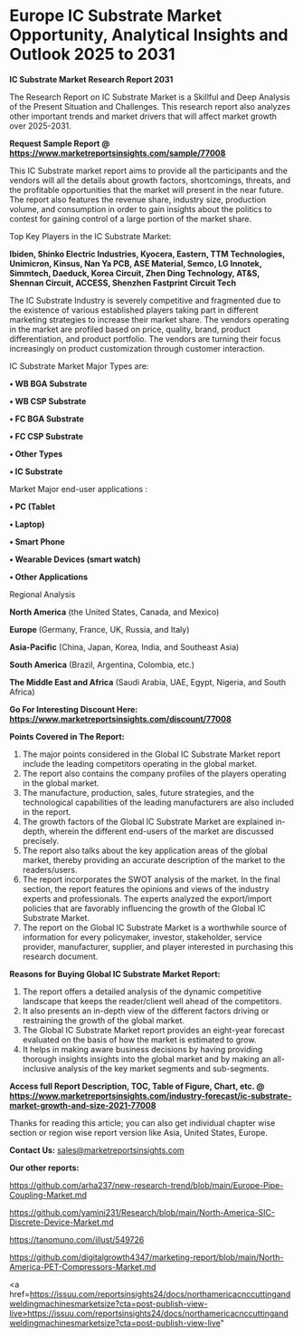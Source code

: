 # Europe IC Substrate Market Opportunity, Analytical Insights and Outlook 2025 to 2031

<strong>IC Substrate Market Research Report 2031</strong>

The Research Report on IC Substrate Market is a Skillful and Deep Analysis of the Present Situation and Challenges. This research report also analyzes other important trends and market drivers that will affect market growth over 2025-2031.

<strong>Request Sample Report @ <a href=https://www.marketreportsinsights.com/sample/77008>https://www.marketreportsinsights.com/sample/77008</a></strong>

This IC Substrate market report aims to provide all the participants and the vendors will all the details about growth factors, shortcomings, threats, and the profitable opportunities that the market will present in the near future. The report also features the revenue share, industry size, production volume, and consumption in order to gain insights about the politics to contest for gaining control of a large portion of the market share.

Top Key Players in the IC Substrate Market:

<strong>Ibiden, Shinko Electric Industries, Kyocera, Eastern, TTM Technologies, Unimicron, Kinsus, Nan Ya PCB, ASE Material, Semco, LG Innotek, Simmtech, Daeduck, Korea Circuit, Zhen Ding Technology, AT&S, Shennan Circuit, ACCESS, Shenzhen Fastprint Circuit Tech</strong>

The IC Substrate Industry is severely competitive and fragmented due to the existence of various established players taking part in different marketing strategies to increase their market share. The vendors operating in the market are profiled based on price, quality, brand, product differentiation, and product portfolio. The vendors are turning their focus increasingly on product customization through customer interaction.

IC Substrate Market Major Types are:

<strong>• WB BGA Substrate

• WB CSP Substrate

• FC BGA Substrate

• FC CSP Substrate

• Other Types

• IC Substrate</strong>

Market Major end-user applications :

<strong>• PC (Tablet

• Laptop)

• Smart Phone

• Wearable Devices (smart watch)

• Other Applications</strong>

Regional Analysis

</u><strong><b>North America</b></strong> (the United States, Canada, and Mexico)

<strong><b>Europe </b></strong>(Germany, France, UK, Russia, and Italy)

<strong><b>Asia-Pacific</b></strong> (China, Japan, Korea, India, and Southeast Asia)

<strong><b>South America</b></strong> (Brazil, Argentina, Colombia, etc.)

<strong><b>The Middle East and Africa</b></strong> (Saudi Arabia, UAE, Egypt, Nigeria, and South Africa)

<strong>Go For Interesting Discount Here: <a href=https://www.marketreportsinsights.com/discount/77008>https://www.marketreportsinsights.com/discount/77008</a></strong>

<strong>Points Covered in The Report:</strong>
<ol>
  <li>The major points considered in the Global IC Substrate Market report include the leading competitors operating in the global market.</li>
  <li>The report also contains the company profiles of the players operating in the global market.</li>
  <li>The manufacture, production, sales, future strategies, and the technological capabilities of the leading manufacturers are also included in the report.</li>
  <li>The growth factors of the Global IC Substrate Market are explained in-depth, wherein the different end-users of the market are discussed precisely.</li>
  <li>The report also talks about the key application areas of the global market, thereby providing an accurate description of the market to the readers/users.</li>
  <li>The report incorporates the SWOT analysis of the market. In the final section, the report features the opinions and views of the industry experts and professionals. The experts analyzed the export/import policies that are favorably influencing the growth of the Global IC Substrate Market.</li>
  <li>The report on the Global IC Substrate Market is a worthwhile source of information for every policymaker, investor, stakeholder, service provider, manufacturer, supplier, and player interested in purchasing this research document.</li>
</ol>
<strong>Reasons for Buying Global IC Substrate Market Report:</strong>

<ol>
  <li>The report offers a detailed analysis of the dynamic competitive landscape that keeps the reader/client well ahead of the competitors.</li>
  <li>It also presents an in-depth view of the different factors driving or restraining the growth of the global market.</li>
  <li>The Global IC Substrate Market report provides an eight-year forecast evaluated on the basis of how the market is estimated to grow.</li>
  <li>It helps in making aware business decisions by having providing thorough insights insights into the global market and by making an all-inclusive analysis of the key market segments and sub-segments.</li>
</ol>
<strong>Access full Report Description, TOC, Table of Figure, Chart, etc. @ <a href=https://www.marketreportsinsights.com/industry-forecast/ic-substrate-market-growth-and-size-2021-77008>https://www.marketreportsinsights.com/industry-forecast/ic-substrate-market-growth-and-size-2021-77008</a></strong>


Thanks for reading this article; you can also get individual chapter wise section or region wise report version like Asia, United States, Europe.

<strong>Contact Us:</strong>
sales@marketreportsinsights.com

<strong>Our other reports:</strong>

<a href=https://github.com/arha237/new-research-trend/blob/main/Europe-Pipe-Coupling-Market.md>https://github.com/arha237/new-research-trend/blob/main/Europe-Pipe-Coupling-Market.md</a>

<a href=https://github.com/yamini231/Research/blob/main/North-America-SIC-Discrete-Device-Market.md>https://github.com/yamini231/Research/blob/main/North-America-SIC-Discrete-Device-Market.md</a>

<a href=https://tanomuno.com/illust/549726>https://tanomuno.com/illust/549726</a>

<a href=https://github.com/digitalgrowth4347/marketing-report/blob/main/North-America-PET-Compressors-Market.md>https://github.com/digitalgrowth4347/marketing-report/blob/main/North-America-PET-Compressors-Market.md</a>

<a href=https://issuu.com/reportsinsights24/docs/northamericacnccuttingandweldingmachinesmarketsize?cta=post-publish-view-live>https://issuu.com/reportsinsights24/docs/northamericacnccuttingandweldingmachinesmarketsize?cta=post-publish-view-live</a>"
